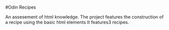 #Odin Recipes

An assesement of html knowledge. The project features the construction of a recipe using the basic html elements
It features3 recipes.
